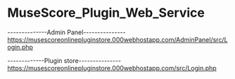 # MuseScore_Plugin_Web_Service

--------------Admin Panel---------------
https://musescoreonlinepluginstore.000webhostapp.com/AdminPanel/src/Login.php


-------------Plugin store---------------
https://musescoreonlinepluginstore.000webhostapp.com/src/Login.php
